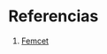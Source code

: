 # Referencias


1. [Femcet](https://femcet.com/es/objetivos-de-desarrollo-sostenible-u-ods-que-son-y-agenda-2030/?gad_source=1&gclid=Cj0KCQiA0--6BhCBARIsADYqyL-vz9MHeeAnmYXHpapljuwKvPCxqDoknL0ZZnQqyoavPC902qjUBEEaAn2hEALw_wcB)
